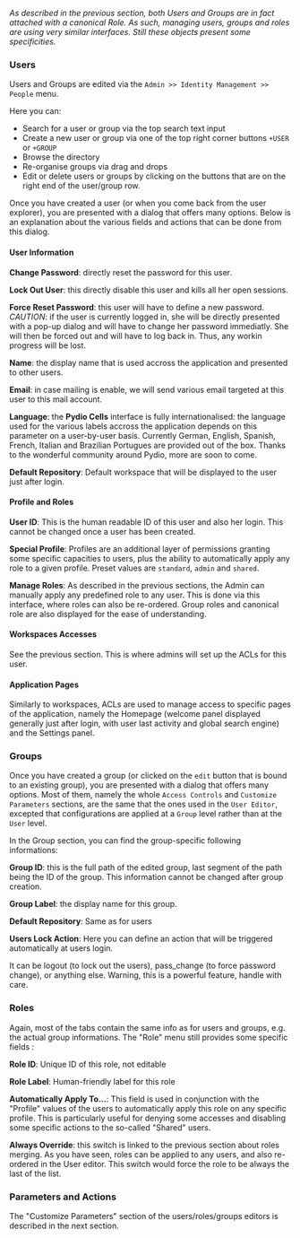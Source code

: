 _As described in the previous section, both Users and Groups are in fact attached with a canonical Role. As such, managing users, groups and roles are using very similar interfaces. Still these objects present some specificities._

### Users

Users and Groups are edited via the `Admin >> Identity Management >> People` menu. 

Here you can:

- Search for a user or group via the top search text input
- Create a new user or group via one of the top right corner buttons `+USER` or `+GROUP`
- Browse the directory
- Re-organise groups via drag and drops
- Edit or delete users or groups by clicking on the buttons that are on the right end of the user/group row.  

Once you have created a user (or when you come back from the user explorer), you are presented with a dialog that offers many options. Below is an explanation about the various fields and actions that can be done from this dialog.

#### User Information

**Change Password**: directly reset the password for this user.

**Lock Out User**: this directly disable this user and kills all her open sessions.

**Force Reset Password**: this user will have to define a new password. *CAUTION*: if the user is currently logged in, she will be directly presented with a pop-up dialog and will have to change her password immediatly. She will then be forced out and will have to log back in. Thus, any workin progress will be lost.

**Name**: the display name that is used accross the application and presented to other users.

**Email**: in case mailing is enable, we will send various email targeted at this user to this mail account.

**Language**: the **Pydio Cells** interface is fully internationalised: the language used for the various labels accross the application depends on this parameter on a user-by-user basis. Currently German, English, Spanish, French, Italian and Brazilian Portugues are provided out of the box. Thanks to the wonderful community around Pydio, more are soon to come.

**Default Repository**: Default workspace that will be displayed to the user just after login.

#### Profile and Roles

**User ID**: This is the human readable ID of this user and also her login. This cannot be changed once a user has been created.

**Special Profile**: Profiles are an additional layer of permissions granting some specific capacities to users, plus the ability to automatically apply any role to a given profile. Preset values are `standard`, `admin` and `shared`.

**Manage Roles**: As described in the previous sections, the Admin can manually apply any predefined role to any user. This is done via this interface, where roles can also be re-ordered. Group roles and canonical role are also displayed for the ease of understanding.

#### Workspaces Accesses

See the previous section. This is where admins will set up the ACLs for this user.

#### Application Pages

Similarly to workspaces, ACLs are used to manage access to specific pages of the application, namely the Homepage (welcome panel displayed generally just after login, with user last activity and global search engine) and the Settings panel.

### Groups

Once you have created a group (or clicked on the `edit` button that is bound to an existing group), you are presented with a dialog that offers many options.
Most of them, namely the whole `Access Controls` and `Customize Parameters` sections, are the same that the ones used in the `User Editor`, excepted that configurations are applied at a `Group` level rather than at the `User` level.

In the Group section, you can find the group-specific following informations: 

**Group ID**: this is the full path of the edited group, last segment of the path being the ID of the group. This information cannot be changed after group creation.

**Group Label**: the display name for this group.

**Default Repository**: Same as for users

**Users Lock Action**: Here you can define an action that will be triggered automatically at users login. 

It can be logout (to lock out the users), pass_change (to force password change), or anything else. Warning, this is a powerful feature, handle with care.

### Roles

Again, most of the tabs contain the same info as for users and groups, e.g. the actual group informations. The "Role" menu still provides some specific fields : 

**Role ID**: Unique ID of this role, not editable

**Role Label**: Human-friendly label for this role

**Automatically Apply To...**: This field is used in conjunction with the "Profile" values of the users to automatically apply this role on any specific profile. This is particularly useful for denying some accesses and disabling some specific actions to the so-called "Shared" users.

**Always Override**: this switch is linked to the previous section about roles merging. As you have seen, roles can be applied to any users, and also re-ordered in the User editor. This switch would force the role to be always the last of the list.

### Parameters and Actions

The "Customize Parameters" section of the users/roles/groups editors is described in the next section.